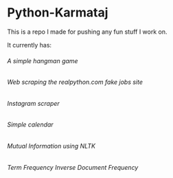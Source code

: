 # Python-Karmataj

This is a repo I made for pushing any fun stuff I work on.

It currently has:
###### A simple hangman game
###### Web scraping the realpython.com fake jobs site
###### Instagram scraper
###### Simple calendar
###### Mutual Information using NLTK
###### Term Frequency Inverse Document Frequency
